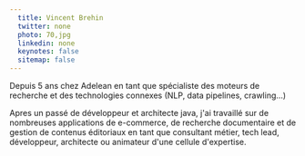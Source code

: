 ```yaml
---
  title: Vincent Brehin
  twitter: none
  photo: 70,jpg
  linkedin: none
  keynotes: false
  sitemap: false
---
```

Depuis 5 ans chez Adelean en tant que  spécialiste des moteurs de recherche et des technologies connexes (NLP,  data pipelines, crawling...)

Apres un passé de développeur et  architecte java, j'ai travaillé sur de nombreuses applications de  e-commerce, de recherche documentaire et de gestion de contenus  éditoriaux en tant que consultant métier, tech lead, développeur,  architecte ou animateur d'une cellule d'expertise.